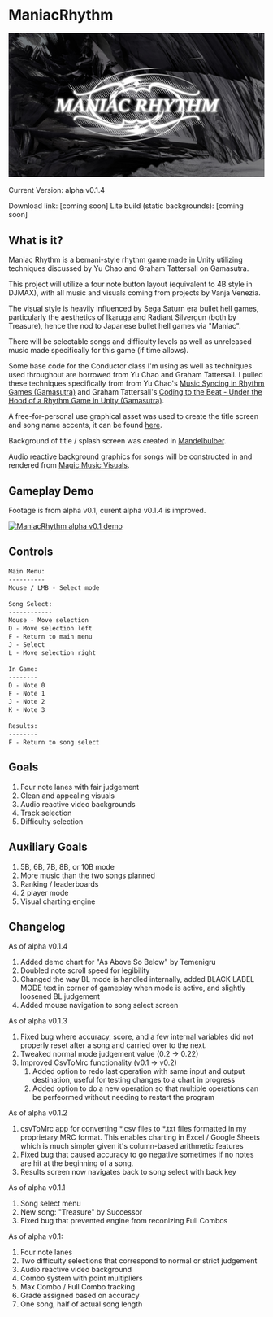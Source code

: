 # ManiacRhythm

!["Maniac Rhythm Title / Splash Screen"](maniacsplash.jpg)

Current Version: alpha v0.1.4

Download link: [coming soon]
Lite build (static backgrounds): [coming soon]

## What is it?
Maniac Rhythm is a bemani-style rhythm game made in Unity utilizing techniques discussed by Yu Chao and Graham Tattersall on Gamasutra.

This project will utilize a four note button layout (equivalent to 4B style in DJMAX), with all music and visuals coming from projects by Vanja Venezia.

The visual style is heavily influenced by Sega Saturn era bullet hell games, particularly the aesthetics of Ikaruga and Radiant Silvergun (both by Treasure), hence the nod to Japanese bullet hell games via "Maniac".

There will be selectable songs and difficulty levels as well as unreleased music made specifically for this game (if time allows).

Some base code for the Conductor class I'm using as well as techniques used throughout are borrowed from Yu Chao and Graham Tattersall. I pulled these techniques specifically from from Yu Chao's [Music Syncing in Rhythm Games (Gamasutra)](https://www.gamasutra.com/blogs/YuChao/20170316/293814/Music_Syncing_in_Rhythm_Games.php) and Graham Tattersall's [Coding to the Beat - Under the Hood of a Rhythm Game in Unity (Gamasutra)](https://www.gamasutra.com/blogs/GrahamTattersall/20190515/342454/Coding_to_the_Beat__Under_the_Hood_of_a_Rhythm_Game_in_Unity.php).

A free-for-personal use graphical asset was used to create the title screen and song name accents, it can be found [here](http://clipartmag.com/download-clipart-image#accent-line-cliparts-33.jpg).

Background of title / splash screen was created in [Mandelbulber](https://www.mandelbulber.com/).

Audio reactive background graphics for songs will be constructed in and rendered from [Magic Music Visuals](https://magicmusicvisuals.com/).

## Gameplay Demo

Footage is from alpha v0.1, curent alpha v0.1.4 is improved.

[![ManiacRhythm alpha v0.1 demo](http://img.youtube.com/vi/xYpBw4DtNRI/0.jpg)](http://www.youtube.com/watch?v=xYpBw4DtNRI "ManiacRhythm alpha v0.1 demo")

## Controls

	Main Menu:
	----------
	Mouse / LMB - Select mode

	Song Select:
	------------
	Mouse - Move selection
	D - Move selection left
	F - Return to main menu
	J - Select
	L - Move selection right

	In Game:
	--------
	D - Note 0
	F - Note 1
	J - Note 2
	K - Note 3

	Results:
	--------
	F - Return to song select

## Goals
1. Four note lanes with fair judgement
2. Clean and appealing visuals
3. Audio reactive video backgrounds
4. Track selection
5. Difficulty selection

## Auxiliary Goals
1. 5B, 6B, 7B, 8B, or 10B mode
2. More music than the two songs planned
3. Ranking / leaderboards
5. 2 player mode
7. Visual charting engine

## Changelog

As of alpha v0.1.4
1. Added demo chart for "As Above So Below" by Temenigru
2. Doubled note scroll speed for legibility
3. Changed the way BL mode is handled internally, added BLACK LABEL MODE text in corner of gameplay when mode is active, and slightly loosened BL judgement
4. Added mouse navigation to song select screen

As of alpha v0.1.3
1. Fixed bug where accuracy, score, and a few internal variables did not properly reset after a song and carried over to the next.
2. Tweaked normal mode judgement value (0.2 -> 0.22)
3. Improved CsvToMrc functionality (v0.1 -> v0.2)
	1. Added option to redo last operation with same input and output destination, useful for testing changes to a chart in progress
	2. Added option to do a new operation so that multiple operations can be perfeormed without needing to restart the program

As of alpha v0.1.2
1. csvToMrc app for converting \*.csv files to  \*.txt files formatted in my proprietary MRC format. This enables charting in Excel / Google Sheets which is much simpler given it's column-based arithmetic features
2. Fixed bug that caused accuracy to go negative sometimes if no notes are hit at the beginning of a song.
3. Results screen now navigates back to song select with back key

As of alpha v0.1.1
1. Song select menu
2. New song: "Treasure" by Successor
3. Fixed bug that prevented engine from reconizing Full Combos

As of alpha v0.1:
1. Four note lanes
2. Two difficulty selections that correspond to normal or strict judgement
3. Audio reactive video background
4. Combo system with point multipliers
5. Max Combo / Full Combo tracking
6. Grade assigned based on accuracy
7. One song, half of actual song length